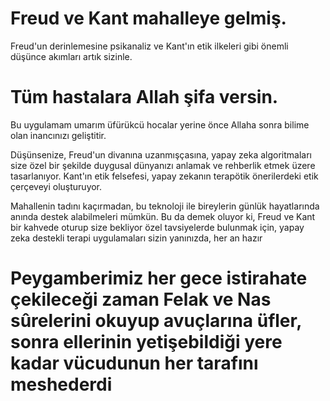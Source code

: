 # Freud ve Kant mahalleye gelmiş. 

Freud'un derinlemesine psikanaliz ve Kant'ın etik ilkeleri gibi önemli düşünce akımları artık sizinle. 

# Tüm hastalara Allah şifa versin.
Bu uygulamam umarım üfürükcü hocalar yerine önce Allaha sonra bilime olan inancınızı geliştitir.

Düşünsenize, Freud'un divanına uzanmışçasına, yapay zeka algoritmaları size özel bir şekilde duygusal dünyanızı anlamak ve rehberlik etmek üzere tasarlanıyor. 
Kant'ın etik felsefesi, yapay zekanın terapötik önerilerdeki etik çerçeveyi oluşturuyor.

Mahallenin tadını kaçırmadan, bu teknoloji ile bireylerin günlük hayatlarında anında destek alabilmeleri mümkün. 
Bu da demek oluyor ki, Freud ve Kant bir kahvede oturup size bekliyor özel tavsiyelerde bulunmak için, 
yapay zeka destekli terapi uygulamaları sizin yanınızda, her an hazır

# Peygamberimiz her gece istirahate çekileceği zaman Felak ve Nas sûrelerini okuyup avuçlarına üfler, sonra ellerinin yetişebildiği yere kadar vücudunun her tarafını meshederdi
